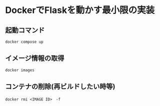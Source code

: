 # DockerでFlaskを動かす最小限の実装

## 起動コマンド
```
docker compose up
```
## イメージ情報の取得
```
docker images
```
## コンテナの削除(再ビルドしたい時等)
```
docker rmi <IMAGE ID>　-f
```
